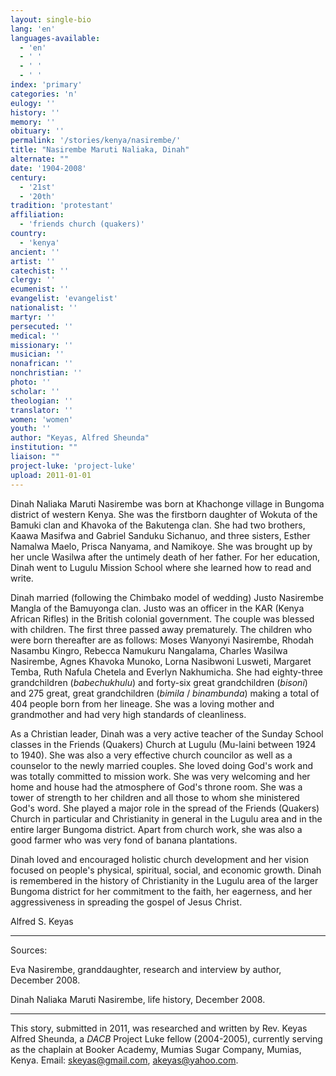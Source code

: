 ```yaml
---
layout: single-bio
lang: 'en'
languages-available:
  - 'en'
  - ' '
  - ' '
  - ' '
index: 'primary'
categories: 'n'
eulogy: ''
history: ''
memory: ''
obituary: ''
permalink: '/stories/kenya/nasirembe/'
title: "Nasirembe Maruti Naliaka, Dinah"
alternate: ""
date: '1904-2008'
century:
  - '21st'
  - '20th'
tradition: 'protestant'
affiliation:
  - 'friends church (quakers)'
country:
  - 'kenya'
ancient: ''
artist: ''
catechist: ''
clergy: ''
ecumenist: ''
evangelist: 'evangelist'
nationalist: ''
martyr: ''
persecuted: ''
medical: ''
missionary: ''
musician: ''
nonafrican: ''
nonchristian: ''
photo: ''
scholar: ''
theologian: ''
translator: ''
women: 'women'
youth: ''
author: "Keyas, Alfred Sheunda"
institution: ""
liaison: ""
project-luke: 'project-luke'
upload: 2011-01-01
---
```




Dinah Naliaka Maruti Nasirembe was born at Khachonge village in Bungoma district of western Kenya. She was the firstborn daughter of Wokuta of the Bamuki clan and Khavoka of the Bakutenga clan. She had two brothers, Kaawa Masifwa and Gabriel Sanduku Sichanuo, and three sisters, Esther Namalwa Maelo, Prisca Nanyama, and Namikoye. She was brought up by her uncle Wasilwa after the untimely death of her father. For her education, Dinah went to Lugulu Mission School where she learned how to read and write.

Dinah married (following the Chimbako model of wedding) Justo Nasirembe Mangla of the Bamuyonga clan. Justo was an officer in the KAR (Kenya African Rifles) in the British colonial government. The couple was blessed with children. The first three passed away prematurely. The children who were born thereafter are as follows: Moses Wanyonyi Nasirembe, Rhodah Nasambu Kingro, Rebecca Namukuru Nangalama, Charles Wasilwa Nasirembe, Agnes Khavoka Munoko, Lorna Nasibwoni Lusweti, Margaret Temba, Ruth Nafula Chetela and Everlyn Nakhumicha. She had eighty-three grandchildren (*babechukhulu*) and forty-six great grandchildren (*bisoni*) and 275 great, great grandchildren (*bimila* / *binambunda*) making a total of 404 people born from her lineage. She was a loving mother and grandmother and had very high standards of cleanliness.

As a Christian leader, Dinah was a very active teacher of the Sunday School classes in the Friends (Quakers) Church at Lugulu (Mu-laini between 1924 to 1940). She was also a very effective church councilor as well as a counselor to the newly married couples. She loved doing God's work and was totally committed to mission work. She was very welcoming and her home and house had the atmosphere of God's throne room. She was a tower of strength to her children and all those to whom she ministered God's word. She played a major role in the spread of the Friends (Quakers) Church in particular and Christianity in general in the Lugulu area and in the entire larger Bungoma district. Apart from church work, she was also a good farmer who was very fond of banana plantations.

Dinah loved and encouraged holistic church development and her vision focused on people's physical, spiritual, social, and economic growth. Dinah is remembered in the history of Christianity in the Lugulu area of the larger Bungoma district for her commitment to the faith, her eagerness, and her aggressiveness in spreading the gospel of Jesus Christ.

Alfred S. Keyas

---

Sources:

Eva Nasirembe, granddaughter, research and interview by author, December 2008.

Dinah Naliaka Maruti Nasirembe, life history, December 2008.

---

This story, submitted in 2011, was researched and written by Rev. Keyas Alfred Sheunda, a *DACB* Project Luke fellow (2004-2005), currently serving as the chaplain at Booker Academy, Mumias Sugar Company, Mumias, Kenya. Email: [skeyas@gmail.com](mailto:skeyas@gmail.com), [akeyas@yahoo.com](mailto:akeyas@yahoo.com).
